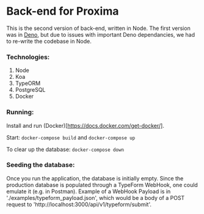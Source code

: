 # Back-end for Proxima

This is the second version of back-end, written in Node. The first version was in [Deno](https://deno.land/), but due to issues with important Deno dependancies, we had to re-write the codebase in Node.

### Technologies:

1. Node
2. Koa
3. TypeORM
4. PostgreSQL
5. Docker

### Running:

Install and run (Docker)[https://docs.docker.com/get-docker/].

Start:
`docker-compose build` and `docker-compose up`

To clear up the database:
`docker-compose down`

### Seeding the database:

Once you run the application, the database is initially empty. Since the production database is populated through a TypeForm WebHook, one could emulate it (e.g. in Postman). Example of a WebHook Payload is in './examples/typeform_payload.json', which would be a body of a POST request to 'http://localhost:3000/api/v1/typeform/submit'.
